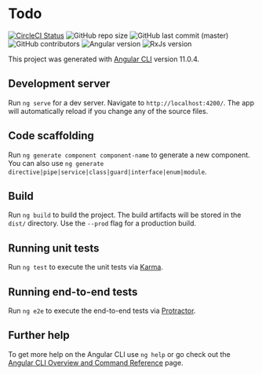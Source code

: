 # Todo

[![CircleCI Status](https://circleci.com/gh/venlev/todo.svg?style=shield)](https://app.circleci.com/pipelines/github/venlev/todo?branch=master)
![GitHub repo size](https://img.shields.io/github/repo-size/venlev/todo)
![GitHub last commit (master)](https://img.shields.io/github/last-commit/venlev/todo/master)
![GitHub contributors](https://img.shields.io/github/contributors/venlev/todo)
![Angular version](https://img.shields.io/github/package-json/dependency-version/venlev/todo/@angular/core)
![RxJs version](https://img.shields.io/github/package-json/dependency-version/venlev/todo/rxjs)


This project was generated with [Angular CLI](https://github.com/angular/angular-cli) version 11.0.4.

## Development server

Run `ng serve` for a dev server. Navigate to `http://localhost:4200/`. The app will automatically reload if you change any of the source files.

## Code scaffolding

Run `ng generate component component-name` to generate a new component. You can also use `ng generate directive|pipe|service|class|guard|interface|enum|module`.

## Build

Run `ng build` to build the project. The build artifacts will be stored in the `dist/` directory. Use the `--prod` flag for a production build.

## Running unit tests

Run `ng test` to execute the unit tests via [Karma](https://karma-runner.github.io).

## Running end-to-end tests

Run `ng e2e` to execute the end-to-end tests via [Protractor](http://www.protractortest.org/).

## Further help

To get more help on the Angular CLI use `ng help` or go check out the [Angular CLI Overview and Command Reference](https://angular.io/cli) page.
